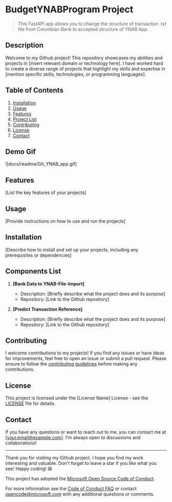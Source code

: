 # BudgetYNABProgram Project
> This FastAPI app allows you to change the structure of transaction .txt file from Colombian Bank to accepted structure of YNAB App. 

## Description

Welcome to my Github project! This repository showcases my abilities and projects in [insert relevant domain or technology here]. I have worked hard to create a diverse range of projects that highlight my skills and expertise in [mention specific skills, technologies, or programming languages].

## Table of Contents

1. [Installation](#installation)
2. [Usage](#usage)
3. [Features](#features)
4. [Project List](#project-list)
5. [Contributing](#contributing)
6. [License](#license)
7. [Contact](#contact)

## Demo Gif

![docs/readme/Git_YNAB_app.gif]

## Features

[List the key features of your projects]

## Usage

[Provide instructions on how to use and run the projects]

## Installation

[Describe how to install and set up your projects, including any prerequisites or dependencies]


## Components List

1. **[Bank Data to YNAB-File-Import]**
   - Description: [Briefly describe what the project does and its purpose]
   - Repository: [Link to the Github repository]

2. **[Predict Transaction Reference]**
   - Description: [Briefly describe what the project does and its purpose]
   - Repository: [Link to the Github repository]

## Contributing

I welcome contributions to my projects! If you find any issues or have ideas for improvements, feel free to open an issue or submit a pull request. Please ensure to follow the [contributing guidelines](CONTRIBUTING.md) before making any contributions.

## License

This project is licensed under the [License Name] License - see the [LICENSE](LICENSE) file for details.

## Contact

If you have any questions or want to reach out to me, you can contact me at [your.email@example.com]. I'm always open to discussions and collaborations!

---

Thank you for visiting my Github project. I hope you find my work interesting and valuable. Don't forget to leave a star if you like what you see! Happy coding! 😄

This project has adopted the [Microsoft Open Source Code of Conduct](https://opensource.microsoft.com/codeofconduct/).

For more information see the [Code of Conduct FAQ](https://opensource.microsoft.com/codeofconduct/faq/) or
contact [opencode@microsoft.com](mailto:opencode@microsoft.com) with any additional questions or comments.


